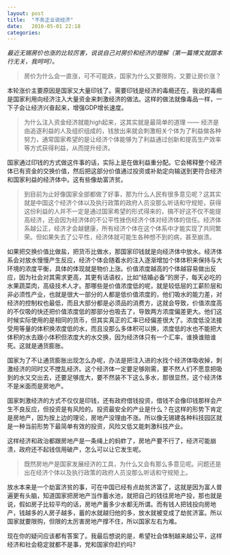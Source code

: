 ```yaml
---
layout: post
title:  "不务正业说经济"
date:   2016-05-01 22:18
categories:
---
```


*最近无锡房价也涨的比较厉害，说说自己对房价和经济的理解（第一篇博文就跟本行无关，我呵呵）。*

> 房价为什么会一直涨，可不可能跌，国家为什么又要限购，又要让房价涨？

本轮涨价主要原因是国家又大量印钱了。需要印钱是经济的毒瘾还在，我说的毒瘾是国家利用向经济注入大量资金来刺激经济的做法。这样的做法就像毒品一样，一下子会让经济兴奋起来，增强GDP增长速度。

> 为什么注入资金经济就能high起来，这其实就是最简单的道理 —— 经济是由追逐利益的人及组织组成的，钱放出来就会刺激相关个体为了利益做各种努力，通常国家希望的是让经济个体能够为了利益通过创新和提高生产效率等方式获得利益，从而提升经济。

国家通过印钱的方式做这件事的话，实际上是在做利益重分配。它会稀释整个经济体已有资金的交换价值，然后把这部分价值通过投资或补助定向输送到更符合经济和国家利益的经济体中。这有些像劫富济贫。

> 到目前为止好像国家全部都做了好事，那为什么人民有很多意见呢？这其实就是中国这个经济个体以及执行政策的政府人员没那么听话和守规矩，获得这份利益的人并不一定是通过国家希望的形式得来的，搞不好这不仅不能提高经济，还会因为经济体的不公平性挫伤经济个体对经济体的信任。经济体系越公正，经济才会越健康，所有经济个体在这个体系中才能实现了共同繁荣。但如果失去了公平性，经济体就可能生各种想不到的病，甚至崩溃。

如果把交换价值比做盐，把货币比做水，那国家印钱就是向经济体中放水。经济体系会对放水慢慢产生反应，经济个体会随着水的注入逐渐增加个体体积来保持与大环境的浓度平衡，具体的体现就是物价上涨。价值浓度越高的个体越容易做出反应，因为社会对其需求更高，其更有话语权，比如“结婚必备”的房子，每天必吃的水果蔬菜肉，高级技术人才。那哪些是价值浓度低的呢，就是较低层的工薪阶层和非必须性产业，也就是很大一部分的人都是低价值浓度的，他们吸水的能力差，对经济的控制权也最低，而且大部分都是必须品的消费方，这就会导致，价值浓度高的不仅吸的快还把价值浓度低的那部分也吸去了，导致两方浓度偏差更大。他们这时候实际使用的是相同的货币，但其实真正的汇率已经偏差很大了。浓度低没法接受用等量的体积换浓度低的水，而且没那么多体积可以换，浓度低的水也不能把大体积的水去跟小体积但浓度大的水交换，因为经济体只有一个汇率，谁换谁赔谁死。这就是通货膨胀。

国家为了不让通货膨胀出现怎么办呢，办法是把注入进的水找个经济体吸收掉，刺激经济的同时又不搅乱经济。这个经济体一定要足够刚需，要不然人们不愿意把吸到的水又交出去，还要足够庞大，要不然装不下这么多水，那很显然，这个经济体不是米面而是房地产。

国家刺激经济的方式不仅仅是印钱，还有政府借钱投资，借钱不会像印钱那样会产生不良反应，但投资是有风险的。投资最安全的产业是什么？在这样的形势下肯定是房地产，因为按上边的理论，房地产没理由不涨。所以像无锡建各种科技园区就是一种当前形势下最简单有效的投资，风险又低又能刺激科技产业。

这样经济和政治都跟房地产是一条绳上的蚂蚱了，房地产要不行了，经济可能崩溃，政府还不起钱信用破产，怎么可以让它发生呢。


> 既然房地产是国家发展经济的工具，为什么又会有那么多意见呢。问题还是出在经济个体以及执行政策的政府人员没那么听话和守规矩上。

放水本来是一个劫富济贫的事，可在中国已经有点劫贫济富了，这就是因为富人普遍更有头脑，知道国家把房地产当作蓄水池，就把自己的钱往房地产投，那也就是说，假如房子比较平均的话，房地产蓄多少水都无所谓。而有钱人把钱投向房地产，钱越多的人房子越多，蓄的水就越归他的多，放水就被变成了劫贫济富。所以国家就要限购，但限的太厉害房地产撑不住，所以国家左右为难。

现在你的疑问应该都有答案了。我最后想说的是，希望社会体制越来越公平，这样经济和社会稳定就都不是事，党和国家你赶约吗?